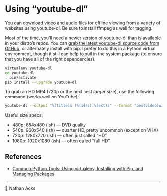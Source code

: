 # Using “youtube-dl”

You can download video and audio files for offline viewing from a variety of websites using youtube-dl. Be sure to install ffmpeg as well for tagging.

Most of the time, you’ll need a newer version of youtube-dl than is available in your distro’s repos. You can [grab the latest youtube-dl source code from GitHub](https://github.com/ytdl-org/youtube-dl), or alternately install with pip. I prefer to do this in a Python virtual environment, though it still can help to pull in the system package (to ensure that you have all of the right dependencies).

```bash
virtualenv youtube-dl
cd youtube-dl
. bin/activate
pip install --upgrade youtube-dl
```

To grab an HD MP4 (720p or the next best *larger* size), use the following command (works well on YouTube):

```bash
youtube-dl --output "%(title)s (%(id)s).%(ext)s" --format "bestvideo[width<=1280][height>540][ext=mp4]+bestaudio[ext=m4a]/bestvideo[width<=1920][height>720][ext=mp4]+bestaudio[ext=m4a]/best[ext=mp4]/best" --add-metadata "$URL"
```

Useful size specs:

* 480p: 854x480 (ish) — DVD quality
* 540p: 960x540 (ish) — quarter HD, pretty uncommon (except on VHX)
* 720p: 1280x720 (ish) — often just called “HD”
* 1080p: 1920x1080 (ish) — often called “full HD”

## References

* [Common Python Tools: Using virtualenv, Installing with Pip, and Managing Packages](https://www.digitalocean.com/community/tutorials/common-python-tools-using-virtualenv-installing-with-pip-and-managing-packages)

- - - -

<span aria-hidden="true">👤</span> Nathan Acks
